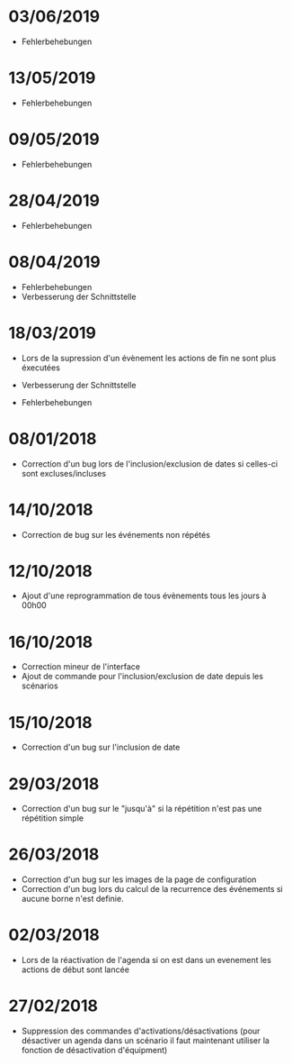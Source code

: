 # 03/06/2019

- Fehlerbehebungen

# 13/05/2019

- Fehlerbehebungen

# 09/05/2019

- Fehlerbehebungen

# 28/04/2019

- Fehlerbehebungen

# 08/04/2019

- Fehlerbehebungen
- Verbesserung der Schnittstelle
        

# 18/03/2019

- Lors de la supression d'un évènement les actions de fin ne sont plus éxecutées
- Verbesserung der Schnittstelle
        
- Fehlerbehebungen

# 08/01/2018

- Correction d'un bug lors de l'inclusion/exclusion de dates si celles-ci sont excluses/incluses

# 14/10/2018

- Correction de bug sur les événements non répétés

# 12/10/2018

- Ajout d'une reprogrammation de tous évènements tous les jours à 00h00

# 16/10/2018

- Correction mineur de l'interface
- Ajout de commande pour l'inclusion/exclusion de date depuis les scénarios

# 15/10/2018

- Correction d'un bug sur l'inclusion de date

# 29/03/2018

- Correction d'un bug sur le "jusqu'à" si la répétition n'est pas une répétition simple

# 26/03/2018

- Correction d'un bug sur les images de la page de configuration
- Correction d'un bug lors du calcul de la recurrence des événements si aucune borne n'est definie.

# 02/03/2018

- Lors de la réactivation de l'agenda si on est dans un evenement les actions de début sont lancée

# 27/02/2018

-   Suppression des commandes d'activations/désactivations (pour désactiver un agenda dans un scénario il faut maintenant utiliser la fonction de désactivation d'équipment)
